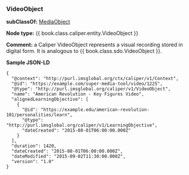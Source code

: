 ### VideoObject

__subClassOf:__ [MediaObject](./mediaobject.md)

__Node type:__ {{ book.class.caliper.entity.VideoObject }}

__Comment:__ a Caliper VideoObject represents a visual recording stored in digital form. It is analogous to {{ book.class.sdo.VideoObject }}.

__Sample JSON-LD__

```JSONLD
{
  "@context": "http://purl.imsglobal.org/ctx/caliper/v1/Context",
  "@id": "https://example.com/super-media-tool/video/1225",
  "@type": "http://purl.imsglobal.org/caliper/v1/VideoObject",
  "name": "American Revolution - Key Figures Video",
  "alignedLearningObjective": [
    {
      "@id": "https://example.edu/american-revolution-101/personalities/learn",
      "@type": "http://purl.imsglobal.org/caliper/v1/LearningObjective",
      "dateCreated": "2015-08-01T06:00:00.000Z"
    }
  ],
  "duration": 1420,
  "dateCreated": "2015-08-01T06:00:00.000Z",
  "dateModified": "2015-09-02T11:30:00.000Z",
  "version": "1.0"
}
```